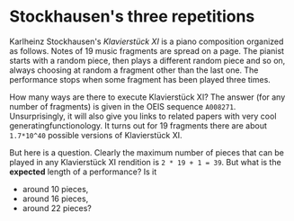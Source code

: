 # Stockhausen's three repetitions

Karlheinz Stockhausen's *Klavierstück XI* is a piano composition organized as follows. Notes of 19 music fragments are spread on a page. The pianist starts with a random piece, then plays a different random piece and so on, always choosing at random a fragment other than the last one. The performance stops when some fragment has been played three times.

How many ways are there to execute Klavierstück XI? The answer (for any number of fragments) is given in the OEIS sequence ``A008271``. Unsurprisingly, it will also give you links to related papers with very cool generatingfunctionology. It turns out for 19 fragments there are about ``1.7*10^40`` possible versions of Klavierstück XI. 

But here is a question. Clearly the maximum number of pieces that can be played in any Klavierstück XI rendition is ``2 * 19 + 1 = 39``. But what is the **expected** length of a performance? Is it

* around 10 pieces,
* around 16 pieces,
* around 22 pieces?